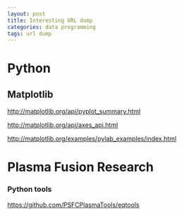 ```yaml
---
layout: post
title: Interesting URL dump
categories: data programming
tags: url dump
---
```




# Python

## Matplotlib

http://matplotlib.org/api/pyplot_summary.html

http://matplotlib.org/api/axes_api.html

http://matplotlib.org/examples/pylab_examples/index.html


# Plasma Fusion Research


### Python tools

https://github.com/PSFCPlasmaTools/eqtools

